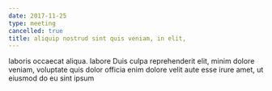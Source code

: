 ```yaml
---
date: 2017-11-25
type: meeting
cancelled: true
title: aliquip nostrud sint quis veniam, in elit,
---
```

laboris occaecat aliqua. labore Duis culpa reprehenderit elit, minim dolore veniam, voluptate quis dolor officia enim dolore velit aute esse irure amet, ut eiusmod do eu sint ipsum